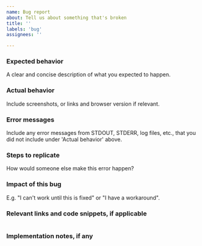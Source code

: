 ```yaml
---
name: Bug report
about: Tell us about something that's broken
title: ''
labels: 'bug'
assignees: ''

---
```


### Expected behavior
A clear and concise description of what you expected to happen.

### Actual behavior
Include screenshots, or links and browser version if relevant.

### Error messages
Include any error messages from STDOUT, STDERR, log files, etc., that you did not include under 'Actual behavior' above.

### Steps to replicate
How would someone else make this error happen?

### Impact of this bug
E.g. "I can't work until this is fixed" or "I have a workaround".

### Relevant links and code snippets, if applicable

```
```

### Implementation notes, if any
